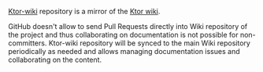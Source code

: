 [Ktor-wiki](https://github.com/Kotlin/ktor-wiki) repository is a mirror of the [Ktor wiki](https://github.com/Kotlin/ktor/wiki).

GitHub doesn't allow to send Pull Requests directly into Wiki repository of the project and thus collaborating
on documentation is not possible for non-committers. Ktor-wiki repository will be synced to the main Wiki repository
periodically as needed and allows managing documentation issues and collaborating on the content. 
